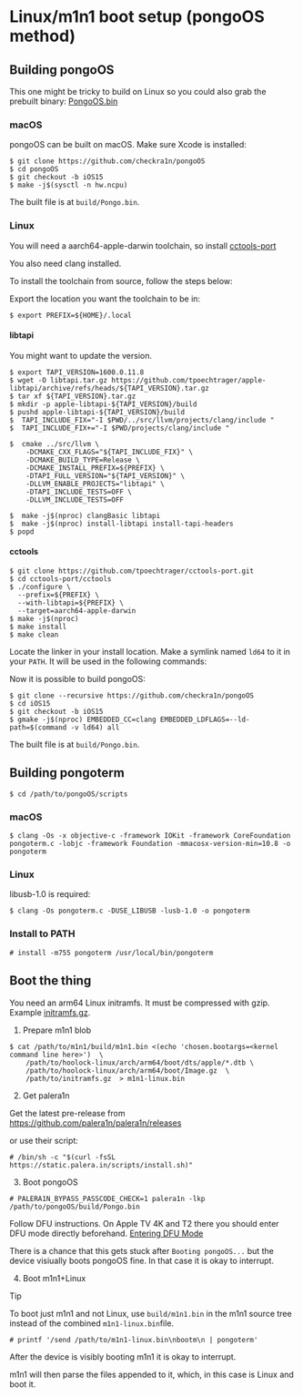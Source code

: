# Linux/m1n1 boot setup (pongoOS method)

## Building pongoOS

This one might be tricky to build on Linux so you could also grab the prebuilt binary: [PongoOS.bin](./binaries/Pongo.bin)

### macOS

pongoOS can be built on macOS. Make sure Xcode is installed:

```
$ git clone https://github.com/checkra1n/pongoOS
$ cd pongoOS
$ git checkout -b iOS15
$ make -j$(sysctl -n hw.ncpu)
```

The built file is at `build/Pongo.bin`.

### Linux

You will need a aarch64-apple-darwin toolchain, so install [cctools-port](https://github.com/tpoechtrager/cctools-port)

You also need clang installed.

To install the toolchain from source, follow the steps below:

Export the location you want the toolchain to be in:

```
$ export PREFIX=${HOME}/.local
```

#### libtapi

You might want to update the version.

```
$ export TAPI_VERSION=1600.0.11.8
$ wget -O libtapi.tar.gz https://github.com/tpoechtrager/apple-libtapi/archive/refs/heads/${TAPI_VERSION}.tar.gz
$ tar xf ${TAPI_VERSION}.tar.gz
$ mkdir -p apple-libtapi-${TAPI_VERSION}/build
$ pushd apple-libtapi-${TAPI_VERSION}/build
$  TAPI_INCLUDE_FIX="-I $PWD/../src/llvm/projects/clang/include "
$  TAPI_INCLUDE_FIX+="-I $PWD/projects/clang/include "

$  cmake ../src/llvm \
    -DCMAKE_CXX_FLAGS="${TAPI_INCLUDE_FIX}" \
    -DCMAKE_BUILD_TYPE=Release \
    -DCMAKE_INSTALL_PREFIX=${PREFIX} \
    -DTAPI_FULL_VERSION="${TAPI_VERSION}" \
    -DLLVM_ENABLE_PROJECTS="libtapi" \
    -DTAPI_INCLUDE_TESTS=OFF \
    -DLLVM_INCLUDE_TESTS=OFF

$  make -j$(nproc) clangBasic libtapi
$  make -j$(nproc) install-libtapi install-tapi-headers
$ popd
```

#### cctools

```
$ git clone https://github.com/tpoechtrager/cctools-port.git
$ cd cctools-port/cctools
$ ./configure \
  --prefix=${PREFIX} \
  --with-libtapi=${PREFIX} \
  --target=aarch64-apple-darwin
$ make -j$(nproc)
$ make install
$ make clean
```

Locate the linker in your install location. Make a symlink named `ld64` to it in your `PATH`.
It will be used in the following commands:

Now it is possible to build pongoOS:

```
$ git clone --recursive https://github.com/checkra1n/pongoOS
$ cd iOS15
$ git checkout -b iOS15
$ gmake -j$(nproc) EMBEDDED_CC=clang EMBEDDED_LDFLAGS=--ld-path=$(command -v ld64) all
```

The built file is at `build/Pongo.bin`.

## Building pongoterm

```
$ cd /path/to/pongoOS/scripts
```

### macOS

```
$ clang -Os -x objective-c -framework IOKit -framework CoreFoundation pongoterm.c -lobjc -framework Foundation -mmacosx-version-min=10.8 -o pongoterm
```

### Linux

libusb-1.0 is required:

```
$ clang -Os pongoterm.c -DUSE_LIBUSB -lusb-1.0 -o pongoterm
```

### Install to PATH

```
# install -m755 pongoterm /usr/local/bin/pongoterm
```

## Boot the thing

You need an arm64 Linux initramfs. It must be compressed with gzip.
Example [initramfs.gz](./binaries/initramfs.gz).

1. Prepare m1n1 blob

```
$ cat /path/to/m1n1/build/m1n1.bin <(echo 'chosen.bootargs=<kernel command line here>')  \
	/path/to/hoolock-linux/arch/arm64/boot/dts/apple/*.dtb \
	/path/to/hoolock-linux/arch/arm64/boot/Image.gz  \
	/path/to/initramfs.gz  > m1n1-linux.bin
```

2. Get palera1n

Get the latest pre-release from https://github.com/palera1n/palera1n/releases

or use their script:

```
# /bin/sh -c "$(curl -fsSL https://static.palera.in/scripts/install.sh)"
```

3. Boot pongoOS

```
# PALERA1N_BYPASS_PASSCODE_CHECK=1 palera1n -lkp /path/to/pongoOS/build/Pongo.bin
```

Follow DFU instructions. On Apple TV 4K and T2 there you should enter DFU mode
directly beforehand. [Entering DFU Mode](https://theapplewiki.com/wiki/DFU_Mode)

There is a chance that this gets stuck after `Booting pongoOS...` but the device
visiually boots pongoOS fine. In that case it is okay to interrupt.

4. Boot m1n1+Linux

> [!TIP]
> To boot just m1n1 and not Linux, use `build/m1n1.bin` in the
m1n1 source tree instead of the combined `m1n1-linux.bin`file.

```
# printf '/send /path/to/m1n1-linux.bin\nbootm\n | pongoterm' 
```

After the device is visibly booting m1n1 it is okay to interrupt.

m1n1 will then parse the files appended to it, which, in this case is
Linux and boot it.


